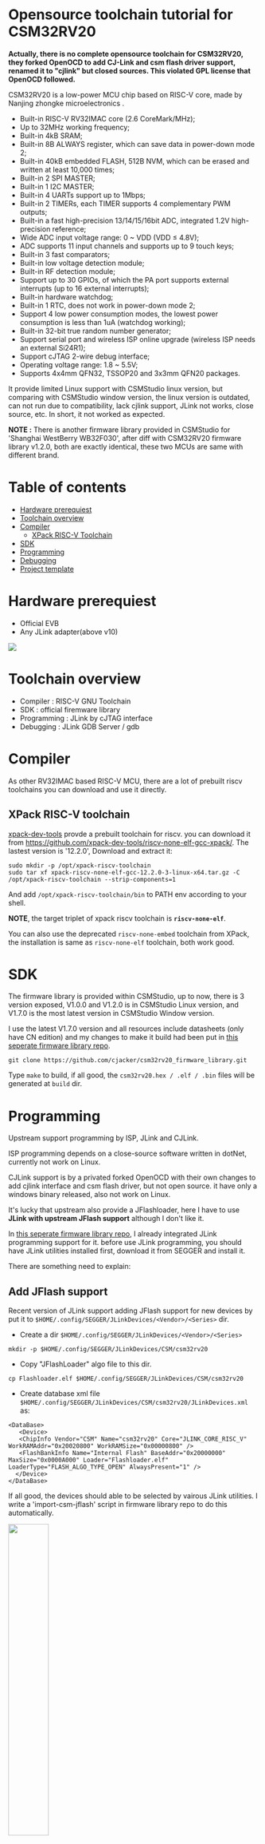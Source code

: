 # Opensource toolchain tutorial for CSM32RV20

**Actually, there is no complete opensource toolchain for CSM32RV20, they forked OpenOCD to add CJ-Link and csm flash driver support, renamed it to  "cjlink" but closed sources. This violated GPL license that OpenOCD followed.**


CSM32RV20 is a low-power MCU chip based on RISC-V core, made by Nanjing zhongke microelectronics .
- Built-in RISC-V RV32IMAC core (2.6 CoreMark/MHz);
- Up to 32MHz working frequency;
- Built-in 4kB SRAM;
- Built-in 8B ALWAYS register, which can save data in power-down mode 2;
- Built-in 40kB embedded FLASH, 512B NVM, which can be erased and written at least 10,000 times;
- Built-in 2 SPI MASTER;
- Built-in 1 I2C MASTER;
- Built-in 4 UARTs support up to 1Mbps;
- Built-in 2 TIMERs, each TIMER supports 4 complementary PWM outputs;
- Built-in a fast high-precision 13/14/15/16bit ADC, integrated 1.2V high-precision reference;
- Wide ADC input voltage range: 0 ~ VDD (VDD ≤ 4.8V);
- ADC supports 11 input channels and supports up to 9 touch keys;
- Built-in 3 fast comparators;
- Built-in low voltage detection module;
- Built-in RF detection module;
- Support up to 30 GPIOs, of which the PA port supports external interrupts (up to 16 external interrupts);
- Built-in hardware watchdog;
- Built-in 1 RTC, does not work in power-down mode 2;
- Support 4 low power consumption modes, the lowest power consumption is less than 1uA (watchdog working);
- Built-in 32-bit true random number generator;
- Support serial port and wireless ISP online upgrade (wireless ISP needs an external Si24R1);
- Support cJTAG 2-wire debug interface;
- Operating voltage range: 1.8 ~ 5.5V;
- Supports 4x4mm QFN32, TSSOP20 and 3x3mm QFN20 packages.

It provide limited Linux support with CSMStudio linux version, but comparing with CSMStudio window version, the linux version is outdated, can not run due to compatibility, lack cjlink support, JLink not works, close source, etc. In short, it not worked as expected.

**NOTE :** There is another firmware library provided in CSMStudio for 'Shanghai WestBerry WB32F030', after diff with CSM32RV20 firmware library v1.2.0, both are exactly identical, these two MCUs are same with different brand.

# Table of contents
- [Hardware prerequiest](https://github.com/cjacker/opensource-toolchain-csm32rv20/#hardware-prerequiest)
- [Toolchain overview](https://github.com/cjacker/opensource-toolchain-csm32rv20/#toolchain-overview)
- [Compiler](https://github.com/cjacker/opensource-toolchain-csm32rv20/#compiler)
  + [XPack RISC-V Toolchain](https://github.com/cjacker/opensource-toolchain-csm32rv20/#xpack-risc-v-toolchain)
- [SDK](https://github.com/cjacker/opensource-toolchain-csm32rv20/#sdk)
- [Programming](https://github.com/cjacker/opensource-toolchain-csm32rv20/#programming)
- [Debugging](https://github.com/cjacker/opensource-toolchain-csm32rv20/#debugging)
- [Project template](https://github.com/cjacker/opensource-toolchain-csm32rv20/#project-template)

# Hardware prerequiest
- Official EVB
- Any JLink adapter(above v10)

<img src="misc/evb.png" />

# Toolchain overview
- Compiler : RISC-V GNU Toolchain
- SDK : official firemware library
- Programming : JLink by cJTAG interface
- Debugging : JLink GDB Server / gdb

# Compiler

As other RV32IMAC based RISC-V MCU, there are a lot of prebuilt riscv toolchains you can download and use it directly.

## XPack RISC-V toolchain

[xpack-dev-tools](https://github.com/xpack-dev-tools/riscv-none-elf-gcc-xpack/) provde a prebuilt toolchain for riscv. you can download it from https://github.com/xpack-dev-tools/riscv-none-elf-gcc-xpack/. The lastest version is '12.2.0', Download and extract it:

```
sudo mkdir -p /opt/xpack-riscv-toolchain
sudo tar xf xpack-riscv-none-elf-gcc-12.2.0-3-linux-x64.tar.gz -C /opt/xpack-riscv-toolchain --strip-components=1
```

And add `/opt/xpack-riscv-toolchain/bin` to PATH env according to your shell.

**NOTE**, the target triplet of xpack riscv toolchain is **`riscv-none-elf`**.

You can also use the deprecated `riscv-none-embed` toolchain from XPack, the installation is same as `riscv-none-elf` toolchain, both work good.

# SDK

The firmware library is provided within CSMStudio, up to now, there is 3 version exposed, V1.0.0 and V1.2.0 is in CSMStudio Linux version, and V1.7.0 is the most latest version in CSMStudio Window version. 

I use the latest V1.7.0 version and all resources include datasheets (only have CN edition) and my changes to make it build had been put in [this seperate firmware library repo](https://github.com/cjacker/csm32rv20_firmware_library).

```
git clone https://github.com/cjacker/csm32rv20_firmware_library.git
```

Type `make` to build, if all good, the `csm32rv20.hex / .elf / .bin` files will be generated at `build` dir.


# Programming

Upstream support programming by ISP, JLink and CJLink.

ISP programming depends on a close-source software written in dotNet, currently not work on Linux.

CJLink support is by a privated forked OpenOCD with their own changes to add cjlink interface and csm flash driver, but not open source. it have only a windows binary released, also not work on Linux.

It's lucky that upstream also provide a JFlashloader, here I have to use **JLink with upstream JFlash support** although I don't like it.

In [this seperate firmware library repo](https://github.com/cjacker/csm32rv20_firmware_library), I already integrated JLink programming support for it. before use JLink programming, you should have JLink utilities installed first, download it from SEGGER and install it.

There are something need to explain:

## Add JFlash support

Recent version of JLink support adding JFlash support for new devices by put it to `$HOME/.config/SEGGER/JLinkDevices/<Vendor>/<Series>` dir.

- Create a dir `$HOME/.config/SEGGER/JLinkDevices/<Vendor>/<Series>`
```
mkdir -p $HOME/.config/SEGGER/JLinkDevices/CSM/csm32rv20
```

- Copy "JFlashLoader" algo file to this dir.
```
cp Flashloader.elf $HOME/.config/SEGGER/JLinkDevices/CSM/csm32rv20
```

- Create database xml file `$HOME/.config/SEGGER/JLinkDevices/CSM/csm32rv20/JLinkDevices.xml` as:
```
<DataBase>
   <Device>
   <ChipInfo Vendor="CSM" Name="csm32rv20" Core="JLINK_CORE_RISC_V" WorkRAMAddr="0x20020800" WorkRAMSize="0x00000800" />
   <FlashBankInfo Name="Internal Flash" BaseAddr="0x20000000" MaxSize="0x0000A000" Loader="Flashloader.elf" LoaderType="FLASH_ALGO_TYPE_OPEN" AlwaysPresent="1" />
  </Device>
</DataBase>
```

If all good, the devices should able to be selected by vairous JLink utilities. I write a 'import-csm-jflash' script in firmware library repo to do this automatically.

<img src="misc/selectdevice.png" width="40%" />

## Prepare csmflash.JLinkScript

After JFlash support added, you also have to perpare a JLink script `csmflash.JLinkScript` for csm32rv20, refer to "Short connect sequence' section of https://wiki.segger.com/J-Link_cJTAG_specifics :

> By default, J-Link will use the standard connect sequence. 
> In order to make J-Link to use the short one instead, a command string needs to be executed before connecting to the device: "SetcJTAGInitMode = 1". 

**It is important, otherwise JLink utilities will fail to connect CSM32RV20.**

The script content as below:

```
int ConfigTargetSettings(void) {
  JLINK_ExecCommand("SetcJTAGInitMode = 1");
  return 0;
}

/* original contents from CSMStudio */
int InitTarget(void) {
  JLINK_ExecCommand("SetCompareMode = 0");
  JLINK_ExecCommand("SetVerifyDownload = 0");
  JLINK_ExecCommand("SetSkipProgOnCRCMatch= 0");
  return 0;
}
```

## Prepare flash.jlink JLink commandfile

Here I use `JLinkExe` to program since it doesn't require GUI, create a flash.jlink as :

```
loadfile build/csm32rv20.hex
exit
```

## Program
Wire up JLink adapter and Official EVB cJTAG interface as:

| JLink | CSM32RV20 |
|-------|-----------|
| VRef  | 3v3       |
| GND   | GND       |
| TMS   | TMSC      |
| TCK   | TCKC      |

You can use JFlash (not JFlashLite) to program csm32rv20, choose the 'cJTAG' interface, set up the device and select 'csmflash.JLinkScript':

<img src="misc/jflash.png" width="40%" />

Here I use the command line:
```
JLinkExe -device csm32rv20 -if cJTAG -speed 4000 -jtagconf -1,-1 -JLinkScriptFile ./Devices/csmflash.JLinkScript -autoconnect 1 -nogui 1 -commandfile flash.jlink
```

The output looks like:
```
Device "CSM32RV20" selected.

Connecting to target via cJTAG
ConfigTargetSettings() start
ConfigTargetSettings() end - Took 0ms
InitTarget() start
InitTarget() end - Took 0ms
TotalIRLen = 5, IRPrint = 0x01
JTAG chain detection found 1 devices:
 #0 Id: 0x00000001, IRLen: 05, Unknown device
Debug architecture:
  RISC-V debug: 0.13
  AddrBits: 7
  DataBits: 32
  IdleClks: 5
Memory access:
  Via system bus: No
  Via ProgBuf: Yes (2 ProgBuf entries)
  Via abstract command (AAM): May be tried as last resort
DataBuf: 1 entries
  autoexec[0] implemented: Yes
Detected: RV32 core
Temp. halting CPU for for feature detection...
HW instruction/data BPs: 4
Support set/clr BPs while running: No
HW data BPs trigger before execution of inst
CSR access via abs. commands: No
Feature detection done. Restarting core...
BG memory access support: No
Memory zones:
  Zone: "Default" Description: Default access mode
RISC-V identified.
'loadfile': Performing implicit reset & halt of MCU.
RISC-V: Performing reset via <ndmreset>
Downloading file [build/csm32rv20.hex]...
Comparing flash   [100%] Done.
Erasing flash     [100%] Done.
Programming flash [100%] Done.
J-Link: Flash download: Bank 0 @ 0x20000000: 1 range affected (7680 bytes)
J-Link: Flash download: Total: 5.055s (Prepare: 0.799s, Erase: 0.818s, Program: 3.340s, Restore: 0.097s)
J-Link: Flash download: Program speed: 2 KB/s
O.K.
J-Link>exit

Script processing completed.
```

After programmed, the LED on official EVB should blink.


# Debugging

If we can use JLink to program, then we can always use it for debugging.

Run `JLinkGDBServerCLExe` as:
```
JLinkGDBServerCLExe -select USB -device csm32rv20 -endian little  -timeout 4000 -novd -if cJTAG -s -speed 4000 -ir -LocalhostOnly  -JLinkDevicesXMLPath `pwd`/Devices/ -jlinkscriptfile `pwd`/Devices/csmflash.JLinkScript
```

The output looks like:
```
Checking target voltage...
Target voltage: 3.27 V
Listening on TCP/IP port 2331
Connecting to target...

J-Link found 1 JTAG device, Total IRLen = 5
JTAG ID: 0x00000001 (RISC-V)
Halting core...
RISC-V RV32 detected. Using RV32 register set for communication with GDB
Core implements no FPU
Initializing CPU registers...Connected to target
Waiting for GDB connection...
```

NOTE `Listening on TCP/IP port 2331`, port 2331 will be used later.


Open new terminal window and run:
```
riscv-none-elf-gdb build/csm32rv20.elf
```

After '(gdb)` prompt show:
```
(gdb) target remote :2331
Remote debugging using :2331
warning: Can not parse XML target description; XML support was disabled at compile time
0x00000000 in ?? ()
(gdb) load
Loading section .init, size 0x126 lma 0x20000000
Loading section .text, size 0x1a0c lma 0x20000140
Loading section .rodata, size 0x138 lma 0x20001b4c
Loading section .data, size 0x64 lma 0x20001c84
Start address 0x20000000, load size 7374
Transfer rate: 1800 KB/sec, 1843 bytes/write.
(gdb) list main.c:50
45          //GPIO_Write(GPIOA,PIN14,GPIO_RESET); //GPIO 输出
46          //GPIO_Write(GPIOA,PIN15,GPIO_RESET); //GPIO 输出
47
48          //GPIO_Toggle(GPIOA,PIN15); //GPIO 翻转
49          //GPIO_MODE_Init(GPIOA,PIN15,GPIO_MODE_INTPUT); //GPIO 模式
50          for(uint8_t i=0;i<10;i++)
51          {
52              GPIO_Toggle(GPIOA,PIN8); //GPIO 翻转
53              Delay32M_ms(100);
54          }
(gdb) b 53
Breakpoint 1 at 0x2000016e: file src/main.c, line 53.
(gdb) c
Continuing.

Breakpoint 1, main () at src/main.c:53
53              Delay32M_ms(100);
(gdb)
```

# Project template
The firmware library is also project template.

To build:
```
make
```

To program:
```
make flash
```

To debug:
```
make debug
```
